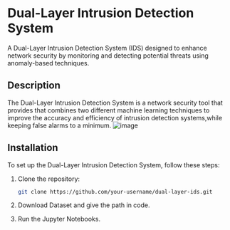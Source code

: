 # Dual-Layer Intrusion Detection System

A Dual-Layer Intrusion Detection System (IDS) designed to enhance network security by monitoring and detecting potential threats using anomaly-based techniques.

## Description

The Dual-Layer Intrusion Detection System is a network security tool that provides that combines two different machine learning techniques to improve the accuracy and efficiency of intrusion detection systems,while keeping false alarms to a minimum.
![image](https://github.com/mohapatra-amrit/GuardianNet/assets/140162205/3120ea62-9251-45aa-a134-fe4fa7000947)


## Installation

To set up the Dual-Layer Intrusion Detection System, follow these steps:

1. Clone the repository:

   ```bash
   git clone https://github.com/your-username/dual-layer-ids.git
2. Download Dataset and give the path in code.
3. Run the Jupyter Notebooks.
